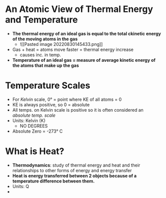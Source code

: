 # An Atomic View of Thermal Energy and Temperature
- **The thermal energy of an ideal gas is equal to the total ckinetic energy of the moving atoms in the gas**
	- ![[Pasted image 20220830145433.png]]
- Gas + heat = atoms move faster = thermal energy increase
	- causes inc. in temp.
- **Temperature of an ideal gas = measure of average kinetic energy of the atoms that make up the gas**

# Temperature Scales
- For *Kelvin* scale, 0° = point where KE of all atoms = 0
- KE is always positive, so 0 = absolute
- All temps. on Kelvin scale is positive so it is often considered an *absolute temp. scale*
- Units: Kelvin (K)
	- NO DEGREES
- Absolute Zero = -273° C

# What is Heat?
- **Thermodynamics**: study of thermal energy and heat and their relationships to other forms of energy and energy transfer
- **Heat is energy transferred between 2 objects because of a temperature difference between them.**
- Units: Q
- 